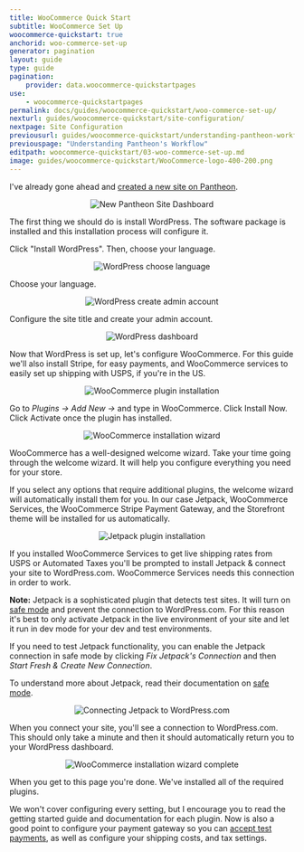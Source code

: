 ```yaml
---
title: WooCommerce Quick Start
subtitle: WooCommerce Set Up
woocommerce-quickstart: true
anchorid: woo-commerce-set-up
generator: pagination
layout: guide
type: guide
pagination:
    provider: data.woocommerce-quickstartpages
use:
    - woocommerce-quickstartpages
permalink: docs/guides/woocommerce-quickstart/woo-commerce-set-up/
nexturl: guides/woocommerce-quickstart/site-configuration/
nextpage: Site Configuration
previousurl: guides/woocommerce-quickstart/understanding-pantheon-workflow/
previouspage: "Understanding Pantheon's Workflow"
editpath: woocommerce-quickstart/03-woo-commerce-set-up.md
image: guides/woocommerce-quickstart/WooCommerce-logo-400-200.png
---
```

I've already gone ahead and [created a new site on Pantheon](/docs/guides/quickstart/create-new-site/).

<p style="text-align:center;">
    <img align="center" src="/source/docs/assets/images/guides/woocommerce-quickstart/01-new-pantheon-site.png" style="max-width:100%;" alt="New Pantheon Site Dashboard">
</p>

The first thing we should do is install WordPress. The software package is installed and this installation process will configure it.

Click "Install WordPress". Then, choose your language.

<p style="text-align:center;">
    <img align="center" src="/source/docs/assets/images/guides/woocommerce-quickstart/02-WordPress-choose-language.png" style="max-width:100%;" alt="WordPress choose language">
</p>

Choose your language.

<p style="text-align:center;">
    <img align="center" src="/source/docs/assets/images/guides/woocommerce-quickstart/03-WordPress-create-admin-account.png" style="max-width:100%;" alt="WordPress create admin account">
</p>

Configure the site title and create your admin account.

<p style="text-align:center;">
    <img align="center" src="/source/docs/assets/images/guides/woocommerce-quickstart/04-WordPress-dashboard-fresh-installation.png" style="max-width:100%;" alt="WordPress dashboard">
</p>

Now that WordPress is set up, let's configure WooCommerce. For this guide we'll also install Stripe, for easy payments, and WooCommerce services to easily set up shipping with USPS, if you're in the US.

<p style="text-align:center;">
    <img align="center" src="/source/docs/assets/images/guides/woocommerce-quickstart/05-install-WooCommerce-plugin.png" style="max-width:100%;" alt="WooCommerce plugin installation">
</p>

Go to _Plugins -> Add New ->_ and type in WooCommerce. Click Install Now. Click Activate once the plugin has installed.

<p style="text-align:center;">
    <img align="center" src="/source/docs/assets/images/guides/woocommerce-quickstart/06-WooCommerce-installation-wizard.png" style="max-width:100%;" alt="WooCommerce installation wizard">
</p>

WooCommerce has a well-designed welcome wizard. Take your time going through the welcome wizard. It will help you configure everything you need for your store.

If you select any options that require additional plugins, the welcome wizard will automatically install them for you. In our case Jetpack, WooCommerce Services, the WooCommerce Stripe Payment Gateway, and the Storefront theme will be installed for us automatically.

<p style="text-align:center;">
    <img align="center" src="/source/docs/assets/images/guides/woocommerce-quickstart/07-install-Jetpack.png" style="max-width:100%;" alt="Jetpack plugin installation">
</p>

If you installed WooCommerce Services to get live shipping rates from USPS or Automated Taxes you'll be prompted to install Jetpack & connect your site to WordPress.com. WooCommerce Services needs this connection in order to work.

**Note:** Jetpack is a sophisticated plugin that detects test sites. It will turn on [safe mode](https://jetpack.com/support/safe-mode/) and prevent the connection to WordPress.com. For this reason it's best to only activate Jetpack in the live environment of your site and let it run in dev mode for your dev and test environments.

If you need to test Jetpack functionality, you can enable the Jetpack connection in safe mode by clicking _Fix Jetpack's Connection_ and then _Start Fresh & Create New Connection_.

To understand more about Jetpack, read their documentation on [safe mode](https://jetpack.com/support/safe-mode/).

<p style="text-align:center;">
    <img align="center" src="/source/docs/assets/images/guides/woocommerce-quickstart/08-connect-Jetpack.png" style="max-width:100%;" alt="Connecting Jetpack to WordPress.com">
</p>

When you connect your site, you'll see a connection to WordPress.com. This should only take a minute and then it should automatically return you to your WordPress dashboard.

<p style="text-align:center;">
    <img align="center" src="/source/docs/assets/images/guides/woocommerce-quickstart/09-WooCommerce-installation-wizard-complete.png" style="max-width:100%;" alt="WooCommerce installation wizard complete">
</p>

When you get to this page you're done. We've installed all of the required plugins.

We won't cover configuring every setting, but I encourage you to read the getting started guide and documentation for each plugin. Now is also a good point to configure your payment gateway so you can [accept test payments](https://robotninja.com/blog/test-woocommerce-payments-via-credit-card/), as well as configure your shipping costs, and tax settings.